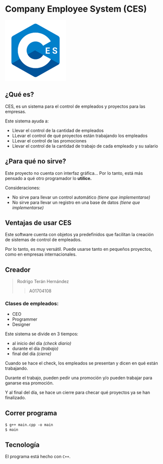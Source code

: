 # Company Employee System (CES)

<img src="logo.png" alt="Company Employee System" width="200"/>

## ¿Qué es?
CES, es un sistema para el control de empleados y proyectos para las empresas.

Este sistema ayuda a:
* Llevar el control de la cantidad de empleados
* LLevar el control de qué proyectos están trabajando los empleados
* LLevar el control de las promociones
* Llevar el control de la cantidad de trabajo de cada empleado y su salario

## ¿Para qué no sirve?
Este proyecto no cuenta con interfaz gráfica... Por lo tanto, está
más pensado a qué otro programador lo **utilice.**

Consideraciones:
* No sirve para llevar un control automático *(tiene que implementarse)*
* No sirve para llevar un registro en una base de datos *(tiene que implementarse)*


## Ventajas de usar CES
Este software cuenta con objetos ya predefinidos que facilitan la creación
de sistemas de control de empleados.

Por lo tanto, es muy versátil. Puede usarse tanto en pequeños proyectos, como
en empresas internacionales.


## Creador

> Rodrigo Terán Hernández
>> A01704108

### Clases de empleados:
* CEO
* Programmer
* Designer

Este sistema se divide en 3 tiempos:
* al inicio del día *(check diario)*
* durante el día *(trabajo)*
* final del día *(cierre)*

Cuando se hace el check, los empleados se presentan y dicen en qué
están trabajando.

Durante el trabajo, pueden pedir una promoción y/o pueden trabajar
para ganarse esa promoción.

Y al final del día, se hace un cierre para checar qué proyectos
ya se han finalizado.

## Correr programa

```
$ g++ main.cpp -o main
$ main
```

## Tecnología

El programa está hecho con `C++`.